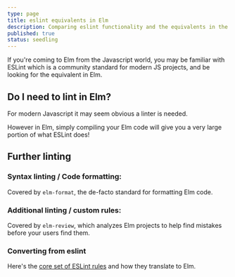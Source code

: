 ```yaml
---
type: page
title: eslint equivalents in Elm
description: Comparing eslint functionality and the equivalents in the Elm ecosystem
published: true
status: seedling
---
```



If you're coming to Elm from the Javascript world, you may be familiar with ESLint which is a community standard for modern JS projects, and be looking for the equivalent in Elm.

## Do I need to lint in Elm?

For modern Javascript it may seem obvious a linter is needed.

However in Elm, simply compiling your Elm code will give you a very large portion of what ESLint does!


## Further linting

### Syntax linting / Code formatting:

Covered by `elm-format`, the de-facto standard for formatting Elm code.


### Additional linting / custom rules:

Covered by `elm-review`, which analyzes Elm projects to help find mistakes before your users find them.


### Converting from eslint

Here's the [core set of ESLint rules](https://eslint.org/docs/rules/) and how they translate to Elm.

<eslint-compare-elm></eslint-compare-elm>
